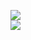 [![](https://img.shields.io/badge/Made%20With-Github%20Spray-lightgrey.svg?style=for-the-badge&logo=github)](https://github.com/Annihil/github-spray#1772)  
[![](https://i.imgur.com/2DrTn0Z.gif)](https://github.com/Annihil/github-spray)